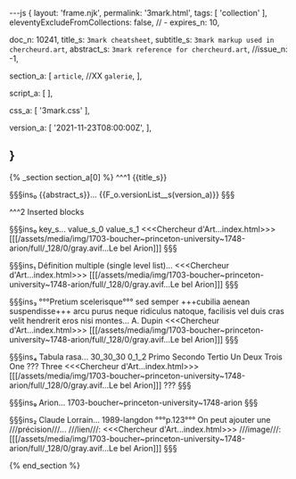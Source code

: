 ---js
{
  layout:    'frame.njk',
  permalink: '3mark.html',
  tags:      [ 'collection' ],
  eleventyExcludeFromCollections: false,
  // - expires_n: 10,

  doc_n:      10241,
  title_s:    `3mark cheatsheet`,
  subtitle_s: `3mark markup used in chercheurd.art`,
  abstract_s: `3mark reference for chercheurd.art`,
  //issue_n:    -1,

  section_a:
  [
    `article`,
    //XX `galerie`,
  ],

  script_a:
  [
  ],

  css_a:
  [
    '3mark.css'
  ],

  version_a:
  [
    '2021-11-23T08:00:00Z',
  ],
  
}
---
{% _section section_a[0] %}
^^^1 {{title_s}}

§§§ins₀   {{abstract_s}}...
{{F_o.versionList__s(version_a)}} §§§

^^^2 Inserted blocks

§§§ins₀   key_s...
value_s_0
value_s_1
<<<Chercheur d'Art...index.html>>>
[[[/assets/media/img/1703-boucher~princeton-university~1748-arion/full/_128/0/gray.avif...Le bel Arion]]] §§§

§§§ins₁   Définition multiple (single level list)...
<<<Chercheur d'Art...index.html>>>
[[[/assets/media/img/1703-boucher~princeton-university~1748-arion/full/_128/0/gray.avif...Le bel Arion]]] §§§

§§§ins₃   °°°Pretium scelerisque°°° sed semper +++cubilia aenean suspendisse+++ arcu purus neque ridiculus natoque, facilisis vel duis cras velit hendrerit eros nisi montes...
A. Dupin
<<<Chercheur d'Art...index.html>>>
[[[/assets/media/img/1703-boucher~princeton-university~1748-arion/full/_128/0/gray.avif...Le bel Arion]]] §§§

§§§ins₄   Tabula rasa...
30_30_30 0_1_2
Primo
Secondo
Tertio
Un
Deux
Trois
One
???
Three
<<<Chercheur d'Art...index.html>>>
[[[/assets/media/img/1703-boucher~princeton-university~1748-arion/full/_128/0/gray.avif...Le bel Arion]]]
??? §§§

§§§ins₉   Arion...
1703-boucher~princeton-university~1748-arion §§§

§§§ins₂   Claude Lorrain...
1989-langdon
°°°p.123°°°
On peut ajouter une ///précision///...
///lien///: <<<Chercheur d'Art...index.html>>>
///image///: [[[/assets/media/img/1703-boucher~princeton-university~1748-arion/full/_128/0/gray.avif...Le bel Arion]]] §§§

{% end_section %}

